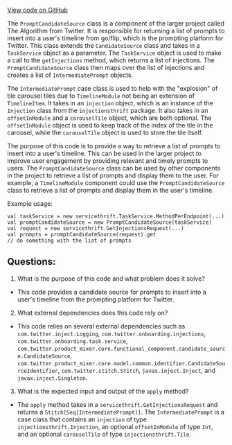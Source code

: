 [View code on GitHub](https://github.com/misbahsy/the-algorithm/product-mixer/component-library/src/main/scala/com/twitter/product_mixer/component_library/candidate_source/flexible_injection_pipeline/PromptCandidateSource.scala)

The `PromptCandidateSource` class is a component of the larger project called The Algorithm from Twitter. It is responsible for returning a list of prompts to insert into a user's timeline from go/flip, which is the prompting platform for Twitter. This class extends the `CandidateSource` class and takes in a `TaskService` object as a parameter. The `TaskService` object is used to make a call to the `getInjections` method, which returns a list of injections. The `PromptCandidateSource` class then maps over the list of injections and creates a list of `IntermediatePrompt` objects. 

The `IntermediatePrompt` case class is used to help with the "explosion" of tile carousel tiles due to `TimelineModule` not being an extension of `TimelineItem`. It takes in an `injection` object, which is an instance of the `Injection` class from the `injectionsthrift` package. It also takes in an `offsetInModule` and a `carouselTile` object, which are both optional. The `offsetInModule` object is used to keep track of the index of the tile in the carousel, while the `carouselTile` object is used to store the tile itself.

The purpose of this code is to provide a way to retrieve a list of prompts to insert into a user's timeline. This can be used in the larger project to improve user engagement by providing relevant and timely prompts to users. The `PromptCandidateSource` class can be used by other components in the project to retrieve a list of prompts and display them to the user. For example, a `TimelineModule` component could use the `PromptCandidateSource` class to retrieve a list of prompts and display them in the user's timeline. 

Example usage:

```
val taskService = new servicethrift.TaskService.MethodPerEndpoint(...)
val promptCandidateSource = new PromptCandidateSource(taskService)
val request = new servicethrift.GetInjectionsRequest(...)
val prompts = promptCandidateSource(request).get
// do something with the list of prompts
```
## Questions: 
 1. What is the purpose of this code and what problem does it solve?
- This code provides a candidate source for prompts to insert into a user's timeline from the prompting platform for Twitter.
2. What external dependencies does this code rely on?
- This code relies on several external dependencies such as `com.twitter.inject.Logging`, `com.twitter.onboarding.injections`, `com.twitter.onboarding.task.service`, `com.twitter.product_mixer.core.functional_component.candidate_source.CandidateSource`, `com.twitter.product_mixer.core.model.common.identifier.CandidateSourceIdentifier`, `com.twitter.stitch.Stitch`, `javax.inject.Inject`, and `javax.inject.Singleton`.
3. What is the expected input and output of the `apply` method?
- The `apply` method takes in a `servicethrift.GetInjectionsRequest` and returns a `Stitch[Seq[IntermediatePrompt]]`. The `IntermediatePrompt` is a case class that contains an `injection` of type `injectionsthrift.Injection`, an optional `offsetInModule` of type `Int`, and an optional `carouselTile` of type `injectionsthrift.Tile`.